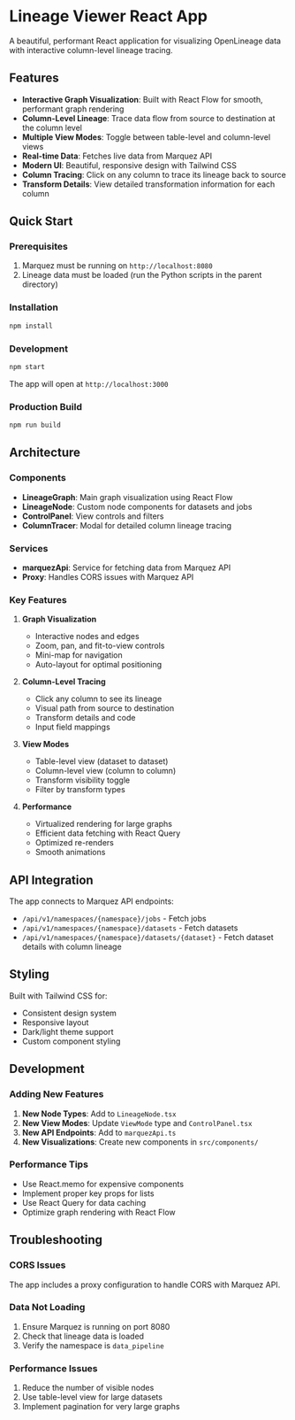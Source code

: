 # Lineage Viewer React App

A beautiful, performant React application for visualizing OpenLineage data with interactive column-level lineage tracing.

## Features

- **Interactive Graph Visualization**: Built with React Flow for smooth, performant graph rendering
- **Column-Level Lineage**: Trace data flow from source to destination at the column level
- **Multiple View Modes**: Toggle between table-level and column-level views
- **Real-time Data**: Fetches live data from Marquez API
- **Modern UI**: Beautiful, responsive design with Tailwind CSS
- **Column Tracing**: Click on any column to trace its lineage back to source
- **Transform Details**: View detailed transformation information for each column

## Quick Start

### Prerequisites

1. Marquez must be running on `http://localhost:8080`
2. Lineage data must be loaded (run the Python scripts in the parent directory)

### Installation

```bash
npm install
```

### Development

```bash
npm start
```

The app will open at `http://localhost:3000`

### Production Build

```bash
npm run build
```

## Architecture

### Components

- **LineageGraph**: Main graph visualization using React Flow
- **LineageNode**: Custom node components for datasets and jobs
- **ControlPanel**: View controls and filters
- **ColumnTracer**: Modal for detailed column lineage tracing

### Services

- **marquezApi**: Service for fetching data from Marquez API
- **Proxy**: Handles CORS issues with Marquez API

### Key Features

1. **Graph Visualization**
   - Interactive nodes and edges
   - Zoom, pan, and fit-to-view controls
   - Mini-map for navigation
   - Auto-layout for optimal positioning

2. **Column-Level Tracing**
   - Click any column to see its lineage
   - Visual path from source to destination
   - Transform details and code
   - Input field mappings

3. **View Modes**
   - Table-level view (dataset to dataset)
   - Column-level view (column to column)
   - Transform visibility toggle
   - Filter by transform types

4. **Performance**
   - Virtualized rendering for large graphs
   - Efficient data fetching with React Query
   - Optimized re-renders
   - Smooth animations

## API Integration

The app connects to Marquez API endpoints:
- `/api/v1/namespaces/{namespace}/jobs` - Fetch jobs
- `/api/v1/namespaces/{namespace}/datasets` - Fetch datasets
- `/api/v1/namespaces/{namespace}/datasets/{dataset}` - Fetch dataset details with column lineage

## Styling

Built with Tailwind CSS for:
- Consistent design system
- Responsive layout
- Dark/light theme support
- Custom component styling

## Development

### Adding New Features

1. **New Node Types**: Add to `LineageNode.tsx`
2. **New View Modes**: Update `ViewMode` type and `ControlPanel.tsx`
3. **New API Endpoints**: Add to `marquezApi.ts`
4. **New Visualizations**: Create new components in `src/components/`

### Performance Tips

- Use React.memo for expensive components
- Implement proper key props for lists
- Use React Query for data caching
- Optimize graph rendering with React Flow

## Troubleshooting

### CORS Issues
The app includes a proxy configuration to handle CORS with Marquez API.

### Data Not Loading
1. Ensure Marquez is running on port 8080
2. Check that lineage data is loaded
3. Verify the namespace is `data_pipeline`

### Performance Issues
1. Reduce the number of visible nodes
2. Use table-level view for large datasets
3. Implement pagination for very large graphs